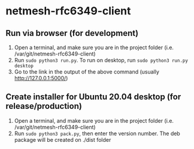 # netmesh-rfc6349-client

## Run via browser (for development)
1. Open a terminal, and make sure you are in the project folder (i.e. /var/git/netmesh-rfc6349-client)
2. Run `sudo python3 run.py`. To run on desktop, run `sudo python3 run.py desktop`
3. Go to the link in the output of the above command (usually http://127.0.0.1:5000/)

## Create installer for Ubuntu 20.04 desktop (for release/production)
1. Open a terminal, and make sure you are in the project folder (i.e. /var/git/netmesh-rfc6349-client)
2. Run `sudo python3 pack.py`, then enter the version number. The deb package will be created on ./dist folder
